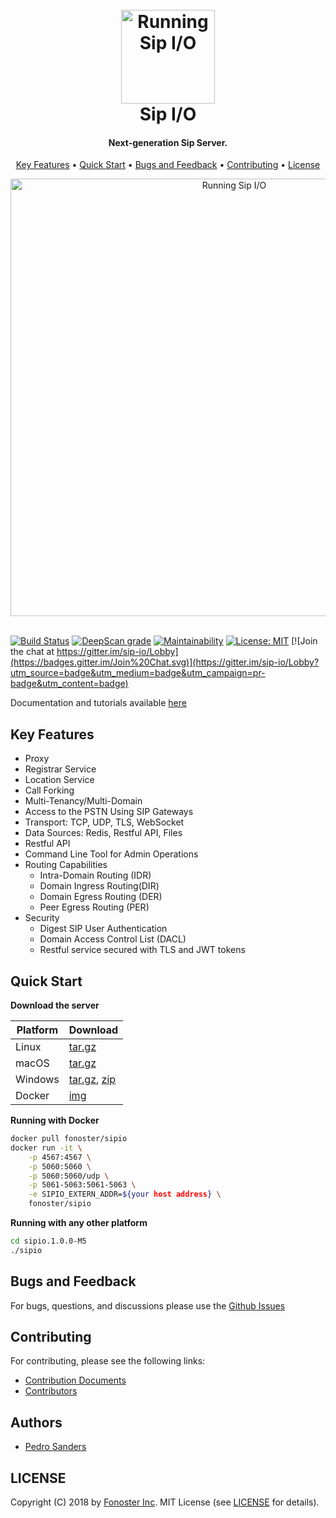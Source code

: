 <h1 align="center">
  <br>
  <a href="http://github.com/fonoster/sipio"><img src="https://raw.githubusercontent.com/wiki/fonoster/sipio/images/logo.png" alt="Running Sip I/O" width="150"></a>
  <br>
  Sip I/O
  <br>
</h1>

<h4 align="center">Next-generation Sip Server.</h4>

<p align="center">
  <a href="#key-features">Key Features</a> •
  <a href="#quick-start">Quick Start</a> •
  <a href="#bugs-and-feedback">Bugs and Feedback</a> •
  <a href="#Contributing">Contributing</a> •
  <a href="#license">License</a>
</p>

<div align="center">
   <img src="https://raw.githubusercontent.com/wiki/fonoster/sipio/images/running_sipio.gif" alt="Running Sip I/O" width=700>
</div>

</br>

[![Build Status](https://travis-ci.org/fonoster/sipio.svg?branch=master)](https://travis-ci.org/fonoster/sipio) [![DeepScan grade](https://deepscan.io/api/projects/2192/branches/11760/badge/grade.svg)](https://deepscan.io/dashboard#view=project&pid=2192&bid=11760) [![Maintainability](https://api.codeclimate.com/v1/badges/beb25546dbb26fd600d2/maintainability)](https://codeclimate.com/github/fonoster/sipio/maintainability) [![License: MIT](https://img.shields.io/badge/License-MIT-blue.svg)](https://opensource.org/licenses/MIT)
[![Join the chat at https://gitter.im/sip-io/Lobby](https://badges.gitter.im/Join%20Chat.svg)](https://gitter.im/sip-io/Lobby?utm_source=badge&utm_medium=badge&utm_campaign=pr-badge&utm_content=badge) 

Documentation and tutorials available [here](https://github.com/fonoster/sipio/wiki)

## Key Features

- Proxy
- Registrar Service
- Location Service
- Call Forking
- Multi-Tenancy/Multi-Domain
- Access to the PSTN Using SIP Gateways
- Transport: TCP, UDP, TLS, WebSocket
- Data Sources: Redis, Restful API, Files 
- Restful API
- Command Line Tool for Admin Operations
- Routing Capabilities
  - Intra-Domain Routing (IDR)
  - Domain Ingress Routing(DIR)
  - Domain Egress Routing (DER)
  - Peer Egress Routing (PER)
- Security
  - Digest SIP User Authentication
  - Domain Access Control List (DACL)
  - Restful service secured with TLS and JWT tokens

## Quick Start

**Download the server**

| Platform | Download |
| -- | -- |
| Linux | [tar.gz](https://github.com/fonoster/sipio/releases/download/1.0.0-M5/sipio-1.0.0-M5_linux-x64_bin.tar.gz) |  
| macOS | [tar.gz](https://github.com/fonoster/sipio/releases/download/1.0.0-M5/sipio-1.0.0-M5_osx-x64_bin.tar.gz) |  
| Windows | [tar.gz](https://github.com/fonoster/sipio/releases/download/1.0.0-M5/sipio-1.0.0-M5_windows-x64_bin.tar.gz), [zip](https://github.com/fonoster/sipio/releases/download/1.0.0-M5/sipio-1.0.0-M5_windows-x64_bin.zip) |  
| Docker | [img](https://hub.docker.com/r/fonoster/sipio/) |  

**Running with Docker**

```bash
docker pull fonoster/sipio
docker run -it \
    -p 4567:4567 \
    -p 5060:5060 \
    -p 5060:5060/udp \
    -p 5061-5063:5061-5063 \
    -e SIPIO_EXTERN_ADDR=${your host address} \
    fonoster/sipio
```
**Running with any other platform**

```bash
cd sipio.1.0.0-M5
./sipio
```

## Bugs and Feedback

For bugs, questions, and discussions please use the [Github Issues](https://github.com/fonoster/sipio/issues)

## Contributing

For contributing, please see the following links:

 - [Contribution Documents](https://github.com/fonoster/sipio/blob/master/CONTRIBUTING.md)
 - [Contributors](https://github.com/fonoster/graphs/contributors)

## Authors
 - [Pedro Sanders](https://github.com/psanders)

## LICENSE
Copyright (C) 2018 by [Fonoster Inc](https://github.com/fonoster). MIT License (see [LICENSE](https://github.com/fonoster/sipio/blob/master/LICENSE) for details).
